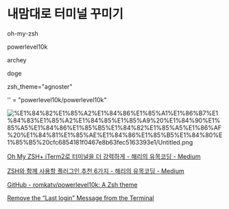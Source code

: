 # 내맘대로 터미널 꾸미기

oh-my-zsh

powerlevel10k

archey

doge

zsh_theme="agnoster"

'' = "powerlevel10k/powerlevel10k"

![%E1%84%82%E1%85%A2%E1%84%86%E1%85%A1%E1%86%B7%E1%84%83%E1%85%A2%E1%84%85%E1%85%A9%20%E1%84%90%E1%85%A5%E1%84%86%E1%85%B5%E1%84%82%E1%85%A5%E1%86%AF%20%E1%84%81%E1%85%AE%E1%84%86%E1%85%B5%E1%84%80%E1%85%B5%20cfc6854181f0467e8b63fec5163393e1/Untitled.png](%E1%84%82%E1%85%A2%E1%84%86%E1%85%A1%E1%86%B7%E1%84%83%E1%85%A2%E1%84%85%E1%85%A9%20%E1%84%90%E1%85%A5%E1%84%86%E1%85%B5%E1%84%82%E1%85%A5%E1%86%AF%20%E1%84%81%E1%85%AE%E1%84%86%E1%85%B5%E1%84%80%E1%85%B5%20cfc6854181f0467e8b63fec5163393e1/Untitled.png)

[Oh My ZSH+ iTerm2로 터미널을 더 강력하게 - 해리의 유목코딩 - Medium](https://www.notion.so/Oh-My-ZSH-iTerm2-Medium-4db9e540c88840f3b9e4939344ee27be)

[ZSH와 함께 사용할 플러그인 추천 6가지 - 해리의 유목코딩 - Medium](https://www.notion.so/ZSH-6-Medium-04dc4ee3ebe44f8d97bc30f12fd109b4)

[GitHub - romkatv/powerlevel10k: A Zsh theme](https://www.notion.so/GitHub-romkatv-powerlevel10k-A-Zsh-theme-f125f06801ec41f586580928b2477eb3)

[Remove the “Last login” Message from the Terminal](https://www.notion.so/Remove-the-Last-login-Message-from-the-Terminal-db044150ce07443d9c4d62968dab8d8a)